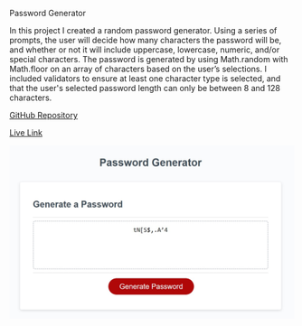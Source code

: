 Password Generator 

In this project I created a random password generator. Using a series of prompts, the user will decide how many characters the password will be,  and whether or not it will include uppercase, lowercase, numeric, and/or special characters. The password is generated by using Math.random with Math.floor on an array of characters based on the user’s selections. I included validators to ensure at least one character type is selected, and that the user's selected password length can only be  between 8 and 128 characters.  

[GitHub Repository](https://github.com/MattOz/Password-Generator)

[Live Link](https://mattoz.github.io/Password-Generator/)

![Screenshot](/images/screenshot.jpg)